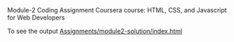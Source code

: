 Module-2 Coding Assignment
Coursera course: HTML, CSS, and Javascript for Web Developers

To see the output  <a href="CLICK HERE">Assignments/module2-solution/index.html</a>
